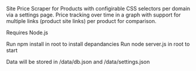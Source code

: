 Site Price Scraper for Products with configirable CSS selectors per domain via a settings page. Price tracking over time in a graph with support for multiple links (product site links) per product for comparison.

Requires Node.js

Run npm install in root to install depandancies
Run node server.js in root to start

Data will be stored in /data/db.json and /data/settings.json
